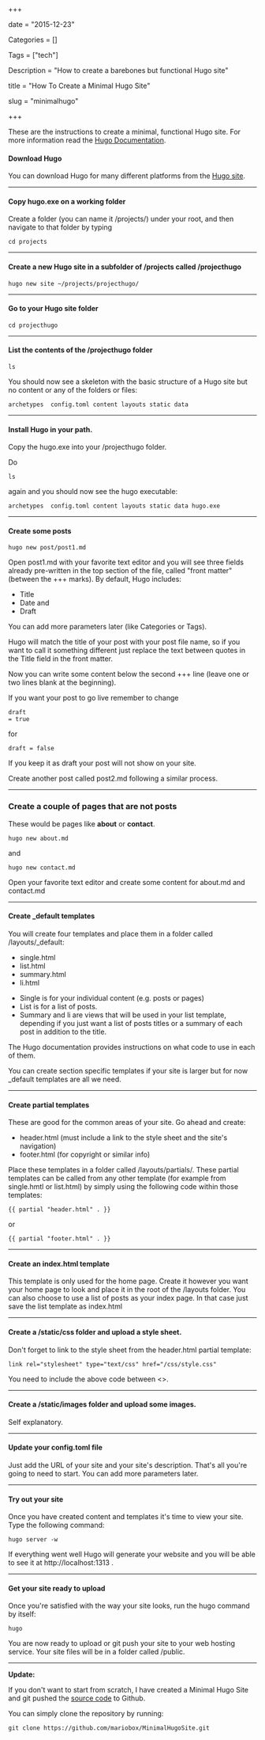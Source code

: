 +++

date = "2015-12-23"

Categories = []

Tags = ["tech"]

Description = "How to create a barebones but functional Hugo site"

title = "How To Create a Minimal Hugo Site"

slug = "minimalhugo"

+++


These are the instructions to create a minimal, functional Hugo site. For more information read the [Hugo Documentation](http://gohugo.io/overview/introduction/).

#### Download Hugo 

You can download Hugo for many different platforms from the [Hugo site](http://gohugo.io).

-----

#### Copy hugo.exe on a working folder

Create a folder (you can name it /projects/) under your root, and then navigate to that folder by typing

<pre><code>cd projects</code></pre>

-----

#### Create a new Hugo site in a subfolder of /projects called /projecthugo

<pre><code>hugo new site ~/projects/projecthugo/</code></pre>

-----

#### Go to your Hugo site folder

<pre><code>cd projecthugo</code></pre>

-----

#### List the contents of the /projecthugo folder

<pre><code>ls</code></pre>

You should now see a skeleton with the basic structure of a Hugo site but no content or any of the folders or files:

<pre><code>archetypes  config.toml content layouts static data</code></pre>

-----

#### Install Hugo in your path.

Copy the hugo.exe into your /projecthugo folder.

Do <pre><code>ls</code></pre> 

again and you should now see the hugo executable:

<pre><code>archetypes  config.toml content layouts static data hugo.exe</code></pre>

-----

#### Create some posts

<pre><code>hugo new post/post1.md</code></pre>

Open post1.md with your favorite text editor and you will see three fields already pre-written in the top section of the file, called "front matter" (between the +++ marks). By default, Hugo includes:

* Title
* Date and 
* Draft 

You can add more parameters later (like Categories or Tags).

Hugo will match the title of your post with your post file name, so if you want to call it something different just replace the text between quotes in the Title field in the front matter.

Now you can write some content below the second +++ line (leave one or two lines blank at the beginning).

If you want your post to go live remember to change <pre><code>draft = true</pre></code> for <pre><code>draft = false</code></pre>

If you keep it as draft your post will not show on your site.

Create another post called post2.md following a similar process.

-----

### Create a couple of pages that are not posts

These would be pages like **about** or **contact**.

<pre><code>hugo new about.md</code></pre>

and

<pre><code>hugo new contact.md</code></pre>

Open your favorite text editor and create some content for about.md and contact.md

-----

#### Create _default templates

You will create four templates and place them in a folder called /layouts/_default:

- single.html
- list.html
- summary.html
- li.html

* Single is for your individual content (e.g. posts or pages)
* List is for a list of posts.
* Summary and li are views that will be used in your list template, depending if you just want a list of posts titles or a summary of each post in addition to the title.

The Hugo documentation provides instructions on what code to use in each of them.

You can create section specific templates if your site is larger but for now _default templates are all we need.

-----

#### Create partial templates

These are good for the common areas of your site. Go ahead and create:

* header.html (must include a link to the style sheet and the site's navigation)
* footer.html (for copyright or similar info)

Place these templates in a folder called /layouts/partials/. These partial templates can be called from any other template (for example from single.hmtl or list.html) by simply using the following code within those templates:

<pre><code>{{ partial "header.html" . }}</code></pre>

or 

<pre><code>{{ partial "footer.html" . }}</code></pre>

-----

#### Create an index.html template

This template is only used for the home page. Create it however you want your home page to look and place it in the root of the /layouts folder.  You can also choose to use a list of posts as your index page. In that case just save the list template as index.html

-----

#### Create a /static/css folder and upload a style sheet.

Don't forget to link to the style sheet from the header.html partial template:

<pre><code>link rel="stylesheet" type="text/css" href="/css/style.css"</code></pre>

You need to include the above code between <>.

-----

#### Create a /static/images folder and upload some images.

Self explanatory.

-----

#### Update your config.toml file

Just add the URL of your site and your site's description. That's all you're going to need to start. You can add more parameters later.

-----

#### Try out your site

Once you have created content and templates it's time to view your site. Type the following command:

<pre><code>hugo server -w</code></pre>

If everything went well Hugo will generate your website and you will be able to see it at http://localhost:1313 . 

-----

#### Get your site ready to upload

Once you're satisfied with the way your site looks, run the hugo command by itself:

<pre><code>hugo</code></pre>

You are now ready to upload or git push your site to your web hosting service. Your site files will be in a folder called /public.

-----

**Update:**

If you don't want to start from scratch, I have created a Minimal Hugo Site and git pushed the [source code](https://github.com/mariobox/MinimalHugoSite) to Github.

You can simply clone the repository by running:

<pre><code>git clone https://github.com/mariobox/MinimalHugoSite.git</code></pre>



